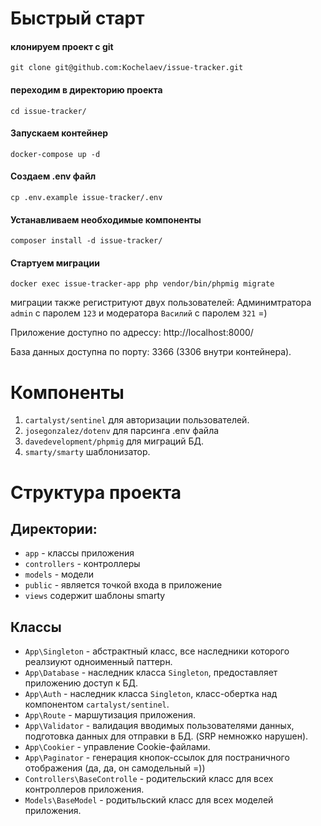 # Быстрый старт

#### клонируем проект с git
```shell
git clone git@github.com:Kochelaev/issue-tracker.git
```  

#### переходим в директорию проекта
```shell
cd issue-tracker/
```  

#### Запускаем контейнер
```shell
docker-compose up -d
```  

#### Создаем .env файл
```shell
cp .env.example issue-tracker/.env
```  

#### Устанавливаем необходимые компоненты
```shell
composer install -d issue-tracker/
```  

#### Стартуем миграции
```shell
docker exec issue-tracker-app php vendor/bin/phpmig migrate
```  

миграции также регистритуют двух пользователей: Админимтратора `admin` с паролем `123` и модератора `Василий` с паролем `321` =)  

Приложение доступно по адрессу: http://localhost:8000/  

База данных доступна по порту: 3366 (3306 внутри контейнера).  


# Компоненты  

1. `cartalyst/sentinel` для авторизации пользователей.  
2. `josegonzalez/dotenv` для парсинга .env файла  
3. `davedevelopment/phpmig` для миграций БД.  
5. `smarty/smarty` шаблонизатор.  

# Структура проекта  

## Директории:  
* `app`  - классы приложения  
* `controllers` - контроллеры  
* `models` - модели  
* `public` - является точкой входа в приложение  
* `views` содержит шаблоны smarty  

## Классы  
* `App\Singleton` - абстрактный класс, все наследники которого реалзиуют одноименный паттерн.  
* `App\Database` - наследник класса `Singleton`, предоставляет приложению доступ к БД.  
* `App\Auth` - наследник класса `Singleton`, класс-обертка над компонентом `cartalyst/sentinel`.  
* `App\Route` - маршутизация приложения.  
* `App\Validator` - валидация вводимых пользователями данных, подготовка данных для отправки в БД. (SRP немножко нарушен).  
* `App\Cookier` - управление Cookie-файлами.  
* `App\Paginator` - генерация кнопок-ссылок для постраничного отображения (да, да, он самодельный =))  
* `Controllers\BaseControlle` - родительский класс для всех контроллеров приложения.  
* `Models\BaseModel` - родитьльский класс для всех моделей приложения.  

